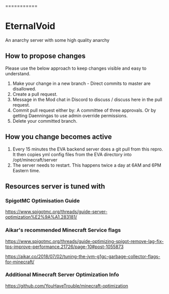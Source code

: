 ===========
# EternalVoid

An anarchy server with some high quality anarchy

## How to propose changes

Please use the below approach to keep changes visible and easy to understand.

1. Make your change in a new branch - Direct commits to master are disallowed.
2. Create a pull request.
3. Message in the Mod chat in Discord to discuss / discuss here in the pull request.
4. Commit pull request either by:
   A committee of three approvals.
   Or by getting Daenningas to use admin override permissions.
5. Delete your committed branch.

## How you change becomes active

1. Every 15 minutes the EVA backend server does a git pull from this repro. It then copies yml config files from the EVA directory into /opt/minecraft/server
2. The server needs to restart. This happens twice a day at 6AM and 6PM Eastern time.

## Resources server is tuned with

### SpigotMC Optimisation Guide

https://www.spigotmc.org/threads/guide-server-optimization%E2%9A%A1.283181/

### Aikar's recommended Minecraft Service flags

https://www.spigotmc.org/threads/guide-optimizing-spigot-remove-lag-fix-tps-improve-performance.21726/page-10#post-1055873

https://aikar.co/2018/07/02/tuning-the-jvm-g1gc-garbage-collector-flags-for-minecraft/

### Additional Minecraft Server Optimization Info

https://github.com/YouHaveTrouble/minecraft-optimization
